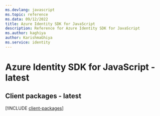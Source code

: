 ```yaml
---
ms.devlang: javascript
ms.topic: reference
ms.data: 09/12/2022
title: Azure Identity SDK for JavaScript
description: Reference for Azure Identity SDK for JavaScript
ms.author: kaghiya
author: KarishmaGhiya
ms.service: identity
---
```

# Azure Identity SDK for JavaScript - latest

## Client packages - latest
[!INCLUDE [client-packages](identity-client-index.md)]